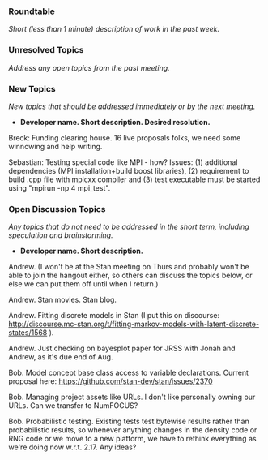 ### Roundtable
_Short (less than 1 minute) description of work in the past week._


### Unresolved Topics
_Address any open topics from the past meeting._

### New Topics
_New topics that should be addressed immediately or by the next
meeting._

* __Developer name.  Short description.  Desired resolution.__

Breck: Funding clearing house. 16 live proposals folks, we need some winnowing and help writing. 

Sebastian: Testing special code like MPI - how? Issues: (1) additional dependencies (MPI installation+build boost libraries), (2) requirement to build .cpp file with mpicxx compiler and (3) test executable must be started using "mpirun -np 4 mpi_test".

### Open Discussion Topics
_Any topics that do not need to be addressed in the short term,
including speculation and brainstorming._

* __Developer name.  Short description.__

Andrew.  (I won't be at the Stan meeting on Thurs and probably won't be able to join the hangout either, so others can discuss the topics below, or else we can put them off until when I return.)

Andrew.  Stan movies.  Stan blog.

Andrew.  Fitting discrete models in Stan (I put this on discourse:  http://discourse.mc-stan.org/t/fitting-markov-models-with-latent-discrete-states/1568 ).

Andrew.  Just checking on bayesplot paper for JRSS with Jonah and Andrew, as it's due end of Aug.

Bob.  Model concept base class access to variable declarations.  Current proposal here:  https://github.com/stan-dev/stan/issues/2370

Bob.  Managing project assets like URLs.  I don't like personally owning our URLs.  Can we transfer to NumFOCUS? 

Bob.  Probabilistic testing.  Existing tests test bytewise results rather than probabilistic results, so whenever anything changes in the density code or RNG code or we move to a new platform, we have to rethink everything as we're doing now w.r.t. 2.17.  Any ideas? 